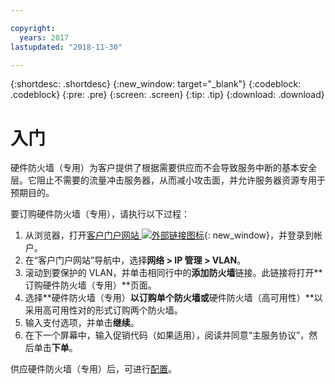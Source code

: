 ```yaml
---

copyright:
  years: 2017
lastupdated: "2018-11-30"

---
```


{:shortdesc: .shortdesc}
{:new_window: target="_blank"}
{:codeblock: .codeblock}
{:pre: .pre}
{:screen: .screen}
{:tip: .tip}
{:download: .download}

# 入门
硬件防火墙（专用）为客户提供了根据需要供应而不会导致服务中断的基本安全层。它阻止不需要的流量冲击服务器，从而减小攻击面，并允许服务器资源专用于预期目的。  

要订购硬件防火墙（专用），请执行以下过程：

1. 从浏览器，打开[客户门户网站 ![外部链接图标](../../icons/launch-glyph.svg "外部链接图标")](https://control.softlayer.com/){: new_window}，并登录到帐户。
2. 在“客户门户网站”导航中，选择**网络 > IP 管理 > VLAN**。
3. 滚动到要保护的 VLAN，并单击相同行中的**添加防火墙**链接。此链接将打开**订购硬件防火墙（专用）**页面。
4. 选择**硬件防火墙（专用）**以订购单个防火墙或**硬件防火墙（高可用性）**以采用高可用性对的形式订购两个防火墙。
5. 输入支付选项，并单击**继续**。
6. 在下一个屏幕中，输入促销代码（如果适用），阅读并同意“主服务协议”，然后单击**下单**。 

供应硬件防火墙（专用）后，可进行[配置](editing-rules.html)。
